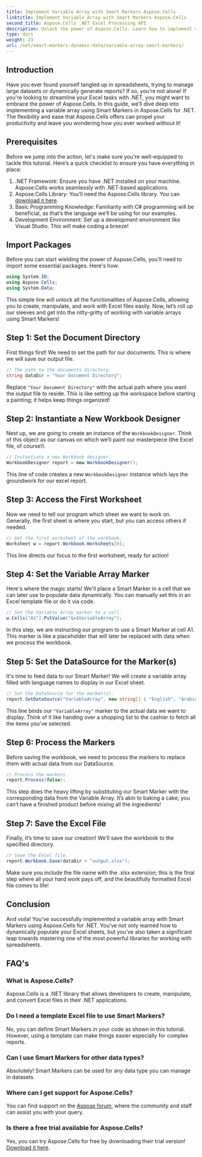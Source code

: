 ```yaml
---
title: Implement Variable Array with Smart Markers Aspose.Cells
linktitle: Implement Variable Array with Smart Markers Aspose.Cells
second_title: Aspose.Cells .NET Excel Processing API
description: Unlock the power of Aspose.Cells. Learn how to implement variable arrays with Smart Markers step-by-step for seamless Excel report generation.
type: docs
weight: 23
url: /net/smart-markers-dynamic-data/variable-array-smart-markers/
---
```

## Introduction
Have you ever found yourself tangled up in spreadsheets, trying to manage large datasets or dynamically generate reports? If so, you’re not alone! If you're looking to streamline your Excel tasks with .NET, you might want to embrace the power of Aspose.Cells. In this guide, we’ll dive deep into implementing a variable array using Smart Markers in Aspose.Cells for .NET. The flexibility and ease that Aspose.Cells offers can propel your productivity and leave you wondering how you ever worked without it!
## Prerequisites
Before we jump into the action, let's make sure you're well-equipped to tackle this tutorial. Here’s a quick checklist to ensure you have everything in place:
1. .NET Framework: Ensure you have .NET installed on your machine. Aspose.Cells works seamlessly with .NET-based applications.
2. Aspose.Cells Library: You’ll need the Aspose.Cells library. You can [download it here](https://releases.aspose.com/cells/net/).
3. Basic Programming Knowledge: Familiarity with C# programming will be beneficial, as that’s the language we’ll be using for our examples.
4. Development Environment: Set up a development environment like Visual Studio. This will make coding a breeze!
## Import Packages
Before you can start wielding the power of Aspose.Cells, you’ll need to import some essential packages. Here's how:
```csharp
using System.IO;
using Aspose.Cells;
using System.Data;
```
This simple line will unlock all the functionalities of Aspose.Cells, allowing you to create, manipulate, and work with Excel files easily.
Now, let’s roll up our sleeves and get into the nitty-gritty of working with variable arrays using Smart Markers!
## Step 1: Set the Document Directory
First things first! We need to set the path for our documents. This is where we will save our output file.
```csharp
// The path to the documents directory.
string dataDir = "Your Document Directory";
```
Replace `"Your Document Directory"` with the actual path where you want the output file to reside. This is like setting up the workspace before starting a painting; it helps keep things organized!
## Step 2: Instantiate a New Workbook Designer
Next up, we are going to create an instance of the `WorkbookDesigner`. Think of this object as our canvas on which we’ll paint our masterpiece (the Excel file, of course!).
```csharp
// Instantiate a new Workbook designer.
WorkbookDesigner report = new WorkbookDesigner();
```
This line of code creates a new `WorkbookDesigner` instance which lays the groundwork for our excel report.
## Step 3: Access the First Worksheet
Now we need to tell our program which sheet we want to work on. Generally, the first sheet is where you start, but you can access others if needed.
```csharp
// Get the first worksheet of the workbook.
Worksheet w = report.Workbook.Worksheets[0];
```
This line directs our focus to the first worksheet, ready for action!
## Step 4: Set the Variable Array Marker
Here's where the magic starts! We'll place a Smart Marker in a cell that we can later use to populate data dynamically. You can manually set this in an Excel template file or do it via code.
```csharp
// Set the Variable Array marker to a cell.
w.Cells["A1"].PutValue("&=$VariableArray");
```
In this step, we are instructing our program to use a Smart Marker at cell A1. This marker is like a placeholder that will later be replaced with data when we process the workbook.
## Step 5: Set the DataSource for the Marker(s)
It's time to feed data to our Smart Marker! We will create a variable array filled with language names to display in our Excel sheet.
```csharp
// Set the DataSource for the marker(s).
report.SetDataSource("VariableArray", new string[] { "English", "Arabic", "Hindi", "Urdu", "French" });
```
This line binds our `"VariableArray"` marker to the actual data we want to display. Think of it like handing over a shopping list to the cashier to fetch all the items you've selected.
## Step 6: Process the Markers
Before saving the workbook, we need to process the markers to replace them with actual data from our DataSource.
```csharp
// Process the markers.
report.Process(false);
```
This step does the heavy lifting by substituting our Smart Marker with the corresponding data from the Variable Array. It’s akin to baking a cake; you can’t have a finished product before mixing all the ingredients!
## Step 7: Save the Excel File
Finally, it’s time to save our creation! We’ll save the workbook to the specified directory.
```csharp
// Save the Excel file.
report.Workbook.Save(dataDir + "output.xlsx");
```
Make sure you include the file name with the .xlsx extension; this is the final step where all your hard work pays off, and the beautifully formatted Excel file comes to life!
## Conclusion
And voila! You’ve successfully implemented a variable array with Smart Markers using Aspose.Cells for .NET. You’ve not only learned how to dynamically populate your Excel sheets, but you’ve also taken a significant leap towards mastering one of the most powerful libraries for working with spreadsheets. 
## FAQ's
### What is Aspose.Cells?  
Aspose.Cells is a .NET library that allows developers to create, manipulate, and convert Excel files in their .NET applications.
### Do I need a template Excel file to use Smart Markers?  
No, you can define Smart Markers in your code as shown in this tutorial. However, using a template can make things easier especially for complex reports.
### Can I use Smart Markers for other data types?  
Absolutely! Smart Markers can be used for any data type you can manage in datasets.
### Where can I get support for Aspose.Cells?  
You can find support on the [Aspose forum](https://forum.aspose.com/c/cells/9), where the community and staff can assist you with your query.
### Is there a free trial available for Aspose.Cells?  
Yes, you can try Aspose.Cells for free by downloading their trial version! [Download it here](https://releases.aspose.com/).

